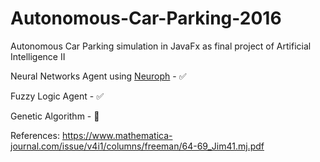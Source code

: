 # Autonomous-Car-Parking-2016
Autonomous Car Parking simulation in JavaFx as final project of Artificial Intelligence II

Neural Networks Agent using [Neuroph](http://neuroph.sourceforge.net/download.html) - :white_check_mark:


Fuzzy Logic Agent - :white_check_mark:

Genetic Algorithm - :dart:

References: 
https://www.mathematica-journal.com/issue/v4i1/columns/freeman/64-69_Jim41.mj.pdf
